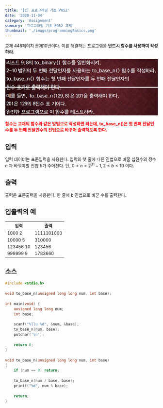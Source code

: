 ```yaml
---
title: '[C] 프로그래밍 기초 P052'
date: '2020-11-04'
category: 'Assignment'
summary: '프로그래밍 기초 P052 과제'
thumbnail: './image/programmingBasics.png'
---
```

교재 448페이지 문제10번이다. 이를 해결하는 프로그램을 **반드시 함수를 사용하여 작성하라.**

![Problem](./image/pba/p052-1.jpg)
![Problem](./image/pba/p052-2.jpg)

**<font color='red'>함수는 교재의 함수와 같은 방법으로 작성하면 되는데, to_base_n()은 첫 번째 전달인수를 두 번째 전달인수의 진법으로 바꾸어 출력하도록 한다.</font>**

## 입력
입력 데이터는 표준입력을 사용한다. 입력의 첫 줄에 다른 진법으로 바꿀 십진수의 정수 $n$ 과
바꿔야할 진법 $b$가 주어진다. 단, $0 < n < 2^{31}-1, 2 \leq b \leq 10$ 이다.


## 출력
출력은 표준출력을 사용한다. 한 줄에 $b$ 진법으로 바꾼 수를 출력한다.


## 입출력의 예

|입력|출력|
|---|---|
|1000 2|1111101000|
|10000 5|310000|
|123456 10|123456|
|999999 9|1783660|

## 소스

```c
#include <stdio.h>

void to_base_n(unsigned long long num, int base);

int main(void) {
	unsigned long long num;
    int base;

	scanf("%llu %d", &num, &base);
    to_base_n(num, base);
    putchar('\n');

	return 0;
}

void to_base_n(unsigned long long num, int base)
{
	if (num == 0) return;

	to_base_n(num / base, base);
	printf("%d", num % base);

	return;
}
```